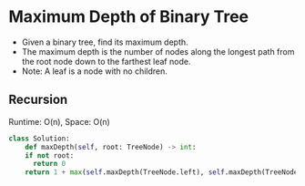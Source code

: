 # Maximum Depth of Binary Tree
- Given a binary tree, find its maximum depth.
- The maximum depth is the number of nodes along the longest path from the root node down to the farthest leaf node.
- Note: A leaf is a node with no children.

## Recursion
Runtime: O(n), Space: O(n)
```python
class Solution:
    def maxDepth(self, root: TreeNode) -> int:
    if not root:
      return 0
    return 1 + max(self.maxDepth(TreeNode.left), self.maxDepth(TreeNode.right))
```